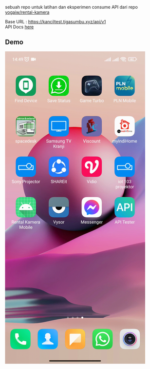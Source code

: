 sebuah repo untuk latihan dan eksperimen consume API dari repo [yogaiw/rental-kamera](https://github.com/yogaiw/rental-kamera)

Base URL : https://kanciltest.tigasumbu.xyz/api/v1 <br>
API Docs [here](https://github.com/yogaiw/rental-kamera#api)

## Demo
![](demo.gif)
